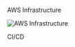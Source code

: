 AWS Infrastructure

![AWS Infrastructure ](https://github.com/ravigomez/pdv/blob/master/resources/aws-designer.png?raw=true)

CI/CD
